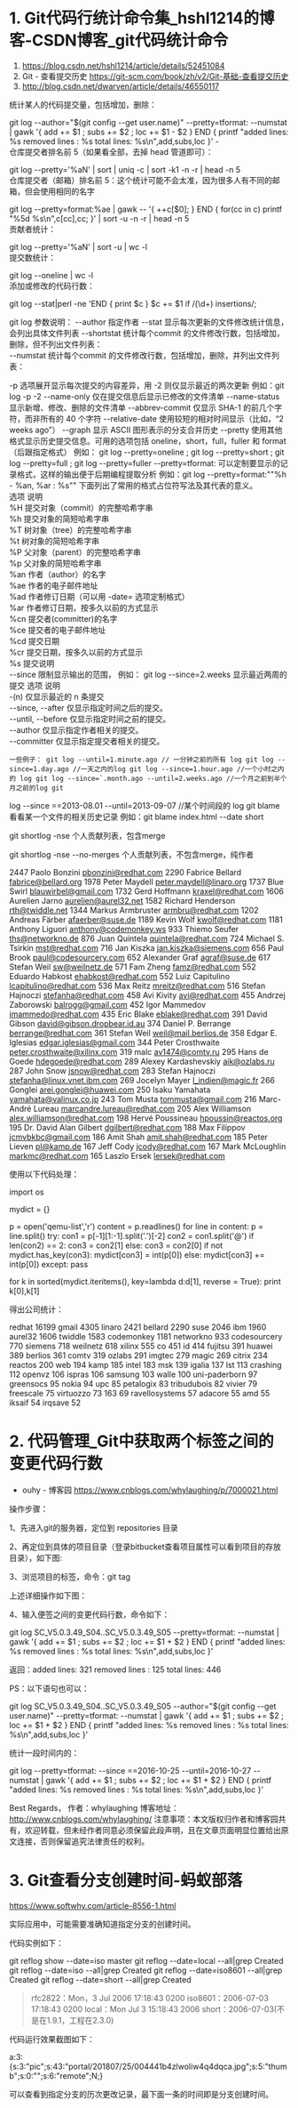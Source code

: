# 1. Git代码行统计命令集_hshl1214的博客-CSDN博客_git代码统计命令 
1. https://blog.csdn.net/hshl1214/article/details/52451084
2. Git - 查看提交历史 https://git-scm.com/book/zh/v2/Git-基础-查看提交历史
3. http://blog.csdn.net/dwarven/article/details/46550117

统计某人的代码提交量，包括增加，删除：

git log --author="$(git config --get user.name)" --pretty=tformat: --numstat | gawk '{ add += $1 ; subs += $2 ; loc += $1 - $2 } END { printf "added lines: %s removed lines : %s total lines: %s\n",add,subs,loc }' -  
仓库提交者排名前 5（如果看全部，去掉 head 管道即可）：

git log --pretty='%aN' | sort | uniq -c | sort -k1 -n -r | head -n 5  
仓库提交者（邮箱）排名前 5：这个统计可能不会太准，因为很多人有不同的邮箱，但会使用相同的名字

git log --pretty=format:%ae | gawk -- '{ ++c[$0]; } END { for(cc in c) printf "%5d %s\n",c[cc],cc; }' | sort -u -n -r | head -n 5  
贡献者统计：

git log --pretty='%aN' | sort -u | wc -l  
提交数统计：

git log --oneline | wc -l  
添加或修改的代码行数：

git log --stat|perl -ne 'END { print $c } $c += $1 if /(\d+) insertions/;  

git log 参数说明： 
--author   指定作者 
--stat   显示每次更新的文件修改统计信息，会列出具体文件列表 
--shortstat    统计每个commit 的文件修改行数，包括增加，删除，但不列出文件列表：   
--numstat   统计每个commit 的文件修改行数，包括增加，删除，并列出文件列表： 
  
    
-p 选项展开显示每次提交的内容差异，用 -2 则仅显示最近的两次更新 
       例如：git log -p  -2 
--name-only 仅在提交信息后显示已修改的文件清单 
--name-status 显示新增、修改、删除的文件清单 
--abbrev-commit 仅显示 SHA-1 的前几个字符，而非所有的 40 个字符 
--relative-date 使用较短的相对时间显示（比如，“2 weeks ago”） 
--graph 显示 ASCII 图形表示的分支合并历史 
--pretty 使用其他格式显示历史提交信息。可用的选项包括 oneline，short，full，fuller 和 format（后跟指定格式） 
       例如： git log --pretty=oneline ; git log --pretty=short ; git log --pretty=full ; git log --pretty=fuller 
--pretty=tformat:   可以定制要显示的记录格式，这样的输出便于后期编程提取分析 
       例如：git log --pretty=format:""%h - %an, %ar : %s"" 
       下面列出了常用的格式占位符写法及其代表的意义。                    
       选项       说明                   
       %H      提交对象（commit）的完整哈希字串                
       %h      提交对象的简短哈希字串                
       %T      树对象（tree）的完整哈希字串                    
       %t      树对象的简短哈希字串                     
       %P      父对象（parent）的完整哈希字串                
       %p      父对象的简短哈希字串                    
       %an     作者（author）的名字               
       %ae     作者的电子邮件地址                 
       %ad     作者修订日期（可以用 -date= 选项定制格式）                    
       %ar     作者修订日期，按多久以前的方式显示                     
       %cn     提交者(committer)的名字                 
       %ce     提交者的电子邮件地址                     
       %cd     提交日期                 
       %cr     提交日期，按多久以前的方式显示               
       %s      提交说明   
--since  限制显示输出的范围， 
       例如： git log --since=2.weeks    显示最近两周的提交 
       选项 说明                 
       -(n)    仅显示最近的 n 条提交                     
       --since, --after 仅显示指定时间之后的提交。                     
       --until, --before 仅显示指定时间之前的提交。                   
       --author 仅显示指定作者相关的提交。                 
       --committer 仅显示指定提交者相关的提交。 
  
    一些例子： git log --until=1.minute.ago // 一分钟之前的所有 log git log --since=1.day.ago //一天之内的log git log --since=1.hour.ago //一个小时之内的 log git log --since=`.month.ago --until=2.weeks.ago //一个月之前到半个月之前的log git 
log --since ==2013-08.01 --until=2013-09-07 //某个时间段的 log   git blame 
看看某一个文件的相关历史记录 
       例如：git blame index.html --date short


git shortlog -nse   个人贡献列表，包含merge

git shortlog -nse --no-merges  个人贡献列表，不包含merge，纯作者


  2447  Paolo Bonzini <pbonzini@redhat.com>
  2290  Fabrice Bellard <fabrice@bellard.org>
  1978  Peter Maydell <peter.maydell@linaro.org>
  1737  Blue Swirl <blauwirbel@gmail.com>
  1732  Gerd Hoffmann <kraxel@redhat.com>
  1606  Aurelien Jarno <aurelien@aurel32.net>
  1582  Richard Henderson <rth@twiddle.net>
  1344  Markus Armbruster <armbru@redhat.com>
  1202  Andreas Färber <afaerber@suse.de>
  1189  Kevin Wolf <kwolf@redhat.com>
  1181  Anthony Liguori <anthony@codemonkey.ws>
   933  Thiemo Seufer <ths@networkno.de>
   876  Juan Quintela <quintela@redhat.com>
   724  Michael S. Tsirkin <mst@redhat.com>
   716  Jan Kiszka <jan.kiszka@siemens.com>
   656  Paul Brook <paul@codesourcery.com>
   652  Alexander Graf <agraf@suse.de>
   617  Stefan Weil <sw@weilnetz.de>
   571  Fam Zheng <famz@redhat.com>
   552  Eduardo Habkost <ehabkost@redhat.com>
   552  Luiz Capitulino <lcapitulino@redhat.com>
   536  Max Reitz <mreitz@redhat.com>
   516  Stefan Hajnoczi <stefanha@redhat.com>
   458  Avi Kivity <avi@redhat.com>
   455  Andrzej Zaborowski <balrogg@gmail.com>
   452  Igor Mammedov <imammedo@redhat.com>
   435  Eric Blake <eblake@redhat.com>
   391  David Gibson <david@gibson.dropbear.id.au>
   374  Daniel P. Berrange <berrange@redhat.com>
   361  Stefan Weil <weil@mail.berlios.de>
   358  Edgar E. Iglesias <edgar.iglesias@gmail.com>
   344  Peter Crosthwaite <peter.crosthwaite@xilinx.com>
   319  malc <av1474@comtv.ru>
   295  Hans de Goede <hdegoede@redhat.com>
   289  Alexey Kardashevskiy <aik@ozlabs.ru>
   287  John Snow <jsnow@redhat.com>
   283  Stefan Hajnoczi <stefanha@linux.vnet.ibm.com>
   269  Jocelyn Mayer <l_indien@magic.fr>
   266  Gonglei <arei.gonglei@huawei.com>
   250  Isaku Yamahata <yamahata@valinux.co.jp>
   243  Tom Musta <tommusta@gmail.com>
   216  Marc-André Lureau <marcandre.lureau@redhat.com>
   205  Alex Williamson <alex.williamson@redhat.com>
   198  Hervé Poussineau <hpoussin@reactos.org>
   195  Dr. David Alan Gilbert <dgilbert@redhat.com>
   188  Max Filippov <jcmvbkbc@gmail.com>
   186  Amit Shah <amit.shah@redhat.com>
   185  Peter Lieven <pl@kamp.de>
   167  Jeff Cody <jcody@redhat.com>
   167  Mark McLoughlin <markmc@redhat.com>
   165  Laszlo Ersek <lersek@redhat.com>

使用以下代码处理：

import os
 
mydict = {}
 
p = open('qemu-list','r')
content = p.readlines()
for line in content:
    p = line.split()
    try:
        con1 = p[-1][1:-1].split('.')[-2]
        con2 = con1.split('@')
        if len(con2) == 2:
            con3 = con2[1]
        else:
            con3 = con2[0]
        if not mydict.has_key(con3):
            mydict[con3] = int(p[0])
        else:
            mydict[con3] += int(p[0])
    except:
        pass
 
 
for k in sorted(mydict.iteritems(), key=lambda d:d[1], reverse = True):
    print k[0],k[1]

得出公司统计： 

redhat 16199
gmail 4305
linaro 2421
bellard 2290
suse 2046
ibm 1960
aurel32 1606
twiddle 1583
codemonkey 1181
networkno 933
codesourcery 770
siemens 718
weilnetz 618
xilinx 555
co 451
id 414
fujitsu 391
huawei 389
berlios 361
comtv 319
ozlabs 291
imgtec 279
magic 269
citrix 234
reactos 200
web 194
kamp 185
intel 183
msk 139
igalia 137
lst 113
crashing 112
openvz 106
ispras 106
samsung 103
walle 100
uni-paderborn 97
greensocs 95
nokia 94
upc 85
petalogix 83
tribudubois 82
vivier 79
freescale 75
virtuozzo 73
163 69
ravellosystems 57
adacore 55
amd 55
iksaif 54
irqsave 52


# 2. 代码管理_Git中获取两个标签之间的变更代码行数
 - ouhy - 博客园 https://www.cnblogs.com/whylaughing/p/7000021.html


 操作步骤：

1、先进入git的服务器，定位到 repositories 目录

2、再定位到具体的项目目录（登录bitbucket查看项目属性可以看到项目的存放目录），如下图:



 

3、浏览项目的标签，命令：git tag

上述详细操作如下图：



4、输入便签之间的变更代码行数，命令如下：

git log SC_V5.0.3.49_S04..SC_V5.0.3.49_S05 --pretty=tformat: --numstat | gawk '{ add += $1 ; subs += $2 ; loc += $1 + $2 } END { printf "added lines: %s removed lines : %s total lines: %s\n",add,subs,loc }'



返回：added lines: 321 removed lines : 125 total lines: 446

 

 

PS：以下语句也可以：

git log SC_V5.0.3.49_S04..SC_V5.0.3.49_S05 --author="$(git config --get user.name)" --pretty=tformat: --numstat | gawk '{ add += $1 ; subs += $2 ; loc += $1 + $2 } END { printf "added lines: %s removed lines : %s total lines: %s\n",add,subs,loc }'


统计一段时间内的：

git log --pretty=tformat: --since ==2016-10-25 --until=2016-10-27   --numstat | gawk '{ add += $1 ; subs += $2 ; loc += $1 + $2 } END { printf "added lines: %s removed lines : %s total lines: %s\n",add,subs,loc }'  

Best Regards，
作者：whylaughing
博客地址：http://www.cnblogs.com/whylaughing/ 
注意事项：本文版权归作者和博客园共有，欢迎转载，但未经作者同意必须保留此段声明，且在文章页面明显位置给出原文连接，否则保留追究法律责任的权利。

# 3. Git查看分支创建时间-蚂蚁部落 
https://www.softwhy.com/article-8556-1.html

实际应用中，可能需要准确知道指定分支的创建时间。

代码实例如下：

git reflog show --date=iso master
git reflog --date=local --all|grep Created
git reflog --date=iso --all|grep Created
git reflog --date=iso8601 --all|grep Created
git reflog --date=short --all|grep Created

> rfc2822：Mon，3 Jul 2006 17:18:43 0200
> iso8601：2006-07-03 17:18:43 0200
> local：Mon Jul 3 15:18:43 2006
> short：2006-07-03(不是在1.9.1，工程在2.3.0)


代码运行效果截图如下：

a:3:{s:3:\"pic\";s:43:\"portal/201807/25/004441b4zlwoliw4q4dqca.jpg\";s:5:\"thumb\";s:0:\"\";s:6:\"remote\";N;}

可以查看到指定分支的历次更改记录，最下面一条的时间即是分支创建时间。